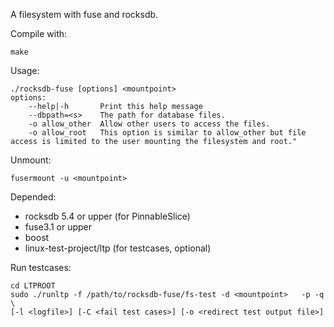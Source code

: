 ﻿
A filesystem with fuse and rocksdb.

Compile with:

    make

Usage:

    ./rocksdb-fuse [options] <mountpoint>
    options:
        --help|-h       Print this help message
        --dbpath=<s>    The path for database files.
        -o allow_other  Allow other users to access the files.
        -o allow_root   This option is similar to allow_other but file access is limited to the user mounting the filesystem and root."

Unmount:

    fusermount -u <mountpoint>
Depended:
* rocksdb 5.4 or upper (for PinnableSlice)
* fuse3.1 or upper
* boost
* linux-test-project/ltp (for testcases, optional)

Run testcases:

    cd LTPROOT
    sudo ./runltp -f /path/to/rocksdb-fuse/fs-test -d <mountpoint>   -p -q \
    [-l <logfile>] [-C <fail test cases>] [-o <redirect test output file>] 
    
